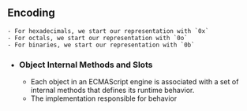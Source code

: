 ## Encoding
	- For hexadecimals, we start our representation with `0x`
	- For octals, we start our representation with `0o`
	- For binaries, we start our representation with `0b`
- ### Object Internal Methods and Slots
	- Each object in an ECMAScript engine is associated with a set of internal methods that defines its runtime behavior.
	- The implementation responsible for behavior